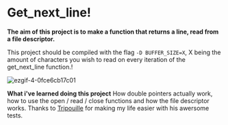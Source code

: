 # Get_next_line!

**The aim of this project is to make a function that returns a line, read from a file descriptor.** 

This project should be compiled with the flag `-D BUFFER_SIZE=X`, X being the amount of characters you wish to read on every iteration of the get_next_line function.!

![ezgif-4-0fce6cb17c01](https://user-images.githubusercontent.com/79514809/142251374-3d82de4a-1327-46f3-8fb0-099fcfa636a8.gif)

 **What i've learned doing this project**
 How double pointers actually work, how to use the open / read / close functions and how the file descriptor works.
 Thanks to [Tripouille](https://github.com/Tripouille/GNLTester) for making my life easier with his awersome tests.
 
